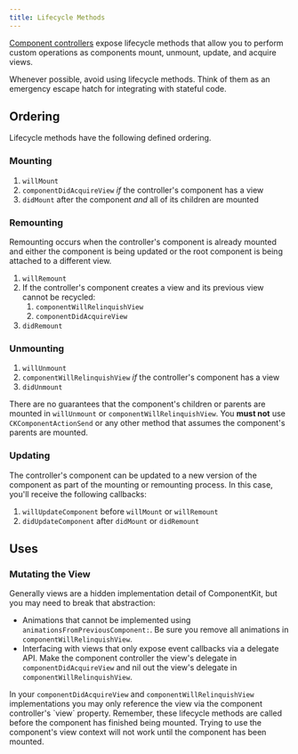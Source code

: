 ```yaml
---
title: Lifecycle Methods
---
```


[Component controllers](/component-controllers) expose lifecycle methods that allow you to perform custom operations as components mount, unmount, update, and acquire views.

<div class="note">
  <p>
    Whenever possible, avoid using lifecycle methods. Think of them as an emergency escape hatch for integrating with stateful code.
  </p>
</div>

## Ordering

Lifecycle methods have the following defined ordering.

### Mounting

1. `willMount`
2. `componentDidAcquireView` *if* the controller's component has a view
3. `didMount` after the component *and* all of its children are mounted

### Remounting

Remounting occurs when the controller's component is already mounted and either the component is being updated or the root component is being attached to a different view.

1. `willRemount`
2. If the controller's component creates a view and its previous view cannot be recycled:
    1. `componentWillRelinquishView`
    2. `componentDidAcquireView`
3. `didRemount`

### Unmounting

1. `willUnmount`
2. `componentWillRelinquishView` *if* the controller's component has a view
3. `didUnmount`

<div class="note-important">
  <p>
    There are no guarantees that the component's children or parents are mounted in <code>willUnmount</code> or <code>componentWillRelinquishView</code>. You <b>must not</b> use <code>CKComponentActionSend</code> or any other method that assumes the component's parents are mounted.
  </p>
</div>

### Updating

The controller's component can be updated to a new version of the component as part of the mounting or remounting process. In this case, you'll receive the following callbacks:

1. `willUpdateComponent` before `willMount` or `willRemount`
2. `didUpdateComponent` after `didMount` or `didRemount`

## Uses

### Mutating the View

Generally views are a hidden implementation detail of ComponentKit, but you may need to break that abstraction:

- Animations that cannot be implemented using `animationsFromPreviousComponent:`. Be sure you remove all animations in `componentWillRelinquishView`.
- Interfacing with views that only expose event callbacks via a delegate API. Make the component controller the view's delegate in `componentDidAcquireView` and nil out the view's delegate in `componentWillRelinquishView`.

<div class="note">
  <p>
    In your <code>componentDidAcquireView</code> and <code>componentWillRelinquishView</code> implementations you may only reference the view via the component controller's `view` property. Remember, these lifecycle methods are called before the component has finished being mounted. Trying to use the component's view context will not work until the component has been mounted.
  </p>
</div>
